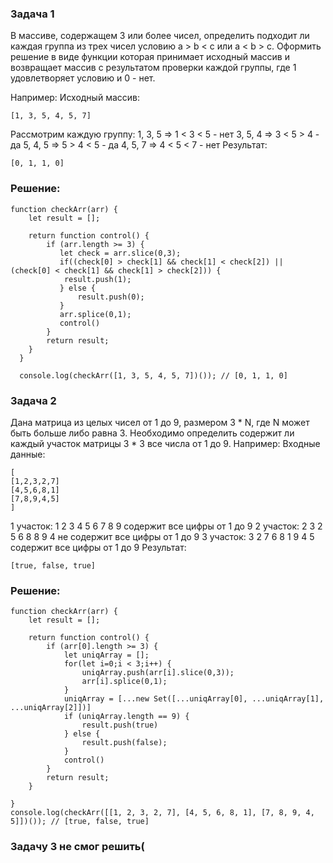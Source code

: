 ### Задача 1
В массиве, содержащем 3 или более чисел, определить подходит ли
каждая группа из трех чисел условию a > b < c или a < b > c. Оформить
решение в виде функции которая принимает исходный массив и возвращает
массив с результатом проверки каждой группы, где 1 удовлетворяет
условию и 0 - нет.

Например:
Исходный массив:
```
[1, 3, 5, 4, 5, 7]
```
Рассмотрим каждую группу:
1, 3, 5 => 1 < 3 < 5 - нет
3, 5, 4 => 3 < 5 > 4 - да
5, 4, 5 => 5 > 4 < 5 - да
4, 5, 7 => 4 < 5 < 7 - нет
Результат:
```
[0, 1, 1, 0]
```
### Решение:
```
function checkArr(arr) {
    let result = [];

    return function control() {
        if (arr.length >= 3) {
           let check = arr.slice(0,3);
           if((check[0] > check[1] && check[1] < check[2]) || (check[0] < check[1] && check[1] > check[2])) {
            result.push(1);
           } else {
               result.push(0);
           }
           arr.splice(0,1);
           control()                     
        }
        return result;
    }
  }  
  
  console.log(checkArr([1, 3, 5, 4, 5, 7])()); // [0, 1, 1, 0]
```
### Задача 2
Дана матрица из целых чисел от 1 до 9, размером 3 * N, где N может быть
больше либо равна 3. Необходимо определить содержит ли каждый участок
матрицы 3 * 3 все числа от 1 до 9.
Например:
Входные данные:
```
[
[1,2,3,2,7]
[4,5,6,8,1]
[7,8,9,4,5]
]
```
1 участок:
1 2 3
4 5 6
7 8 9
содержит все цифры от 1 до 9
2 участок:
2 3 2
5 6 8
8 9 4
не содержит все цифры от 1 до 9
3 участок:
3 2 7
6 8 1
9 4 5
содержит все цифры от 1 до 9
Результат:
```
[true, false, true]
```
### Решение:
```
function checkArr(arr) {
    let result = [];
    
    return function control() {
        if (arr[0].length >= 3) {
            let uniqArray = [];
            for(let i=0;i < 3;i++) {
                uniqArray.push(arr[i].slice(0,3));
                arr[i].splice(0,1);
            }
            uniqArray = [...new Set([...uniqArray[0], ...uniqArray[1], ...uniqArray[2]])]
            if (uniqArray.length == 9) {
                result.push(true)
            } else {
                result.push(false);
            }
            control()
        }
        return result;
    }    
    
}
console.log(checkArr([[1, 2, 3, 2, 7], [4, 5, 6, 8, 1], [7, 8, 9, 4, 5]])()); // [true, false, true]
```
### Задачу 3 не смог решить(
